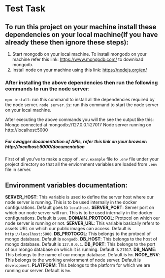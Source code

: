 # Test Task

## To run this project on your machine install these dependencies on your local machine(If  you have already these then ignore these steps):

1. Start mongodb on your local machine. To install mongodb on your machine refer this link: https://www.mongodb.com/ to download mongodb.
2. Install node on your machine using this link: https://nodejs.org/en/

### After installing the above dependencies then run the following commands to run the node server:

`npm install`: run this command to install all the dependencies required by the node server.
`node server.js`: run this command to start the node server on your local machine.

After executing the above commands you will the see the output like this: 
Mongo connected at  mongodb://127.0.0.1:27017
Node server running on  http://localhost:5000

##### For swagger documentation of APIs, refer this link on your browser: http://localhost:5000/documentation

First of all you've to make a copy of `.env.example` file to `.env` file under your project directory so that all the enviornment variables are loaded from `.env` file in server.

## Environment variables documentation: 
**SERVER_HOST**: This variable is used to define the server host where our node server is running. This is to be used internally in the docker configurations. Default goes to `localhost`.
**SERVER_PORT**: Server port on which our node server will run. This is to be used internally in the docker configurations. Default is `5000`.
**DOMAIN_PROTOCOL**: Protocol on which our node server is running or not. 
**SERVER_URL**: This variable basically refers to assets URL on which our public images can access. Default is `http://localhost:5000`.
**DB_PROTOCOL**: This belongs to the protocol of mongo database. Default is `mongodb`.
**DB_HOST**: This belongs to the host of mongo database. Default is `127.0.0.1`.
**DB_PORT**: This belongs to the port of our mongo database on which it is running. Default is `27017`.
**DB_NAME**: This belongs to the name of our mongo database. Default is `hm`.
**NODE_ENV**: This belongs to the working enviornment of node server. Default is `development`.
**PLATFORM**: This belongs to the platform for which we are running our server. Default is `hm`.